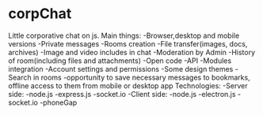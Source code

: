 # corpChat
Little corporative chat on js.
Main things:
-Browser,desktop and mobile versions
-Private messages
-Rooms creation
-File transfer(images, docs, archives)
-Image and video includes in chat
-Moderation by Admin
-History of room(including files and attachments)
-Open code
-API
-Modules integration
-Account settings and permissions
-Some design themes
-Search in rooms
-opportunity to save necessary messages to bookmarks, offline access to them from mobile or desktop app
Technologies:
-Server side:
  -node.js
  -express.js
  -socket.io
-Client side:
  -node.js
  -electron.js
  -socket.io
  -phoneGap
